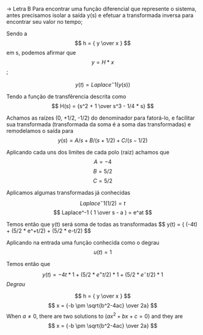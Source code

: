 -> Letra B
Para encontrar uma função diferencial que represente o sistema, antes precisamos isolar a saída y(s) e efetuar a transformada inversa para encontrar seu valor no tempo;

Sendo a $$ h = {  y \over x } $$ em s, podemos afirmar que $$ y = { H * x } $$;

$$ y(t) = Laplace^-1 ( y(s) ) $$ 

 Tendo a função de transfêrencia descrita como $$ H(s) = {s^2 + 1 \over s^3 - 1/4 * s} $$ 

 Achamos as raízes (0, +1/2, -1/2) do denominador para fatorá-lo, e facilitar sua transformada (transformada da soma é a soma das transformadas) e remodelamos o saída para $$ y(s) = A/s + B/(s+1/2) + C/(s-1/2) $$

 Aplicando cada uns dos limites de cada polo (raiz) achamos que $$ A = -4 $$ $$ B =  5/2 $$ $$ C = 5/2 $$

 Aplicamos algumas transformadas já conhecidas $$ Laplace^-1( 1/2 ) = t $$ $$ Laplace^-1 ( 1 \over s - a ) = e^at $$

Temos então que y(t) será soma de todas as transformadas $$ y(t) = { (-4t) + (5/2 * e^+t/2) + (5/2 * e-t/2) $$ 

 Aplicando na entrada uma função conhecida como o degrau $$ u(t) = 1 $$

 Temos então que $$ y(t) = -4t *1 + (5/2 * e^+t/2)*1 + (5/2 * e^-t/2)*1 $$ *Degrau*

$$ h = {  y \over x } $$
$$ x = {-b \pm \sqrt{b^2-4ac} \over 2a} $$
When $a \ne 0$, there are two solutions to $(ax^2 + bx + c = 0)$ and they are 
$$ x = {-b \pm \sqrt{b^2-4ac} \over 2a} $$
